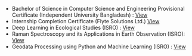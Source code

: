 * Bachelor of Science in Computer Science and Engineering Provisional Certificate (Independent University Bangladesh) : [View](https://github.com/Doingitgud/Certificate/blob/0931af1712edc59ef47dc56a5c802fb8bcd981a2/Mohammad_Nurul_Hassan_POV.pdf)
* Internship Completion Certificate (Flyte Solutions Ltd.) [View](https://github.com/Doingitgud/Certificate/blob/0931af1712edc59ef47dc56a5c802fb8bcd981a2/Internship_Completion_Certificate.pdf)
* Deep Learning in Ecological Studies (ISRO) :  [View](https://github.com/Doingitgud/Certificate/blob/main/Deep_Learning_in_Ecological_Studies.pdf)
* Raman Spectroscopy and its Applications in Earth Observation (ISRO): [View](https://github.com/Doingitgud/Certificate/blob/6ce60873884cb06073ad2e8ff615af5b6148551f/Raman_Spectroscopy_and_its%20Applications_in%20Earth_Observation.pdf)
* Geodata Processing using Python and Machine Learning (ISRO) : [View](https://github.com/Doingitgud/Certificate/blob/4e7f05df9eb624c9ba0bb3d2c48c294cc08dd2ab/Geodata%20Processing%20using%20Python%20and%20Machine%20Learning.pdf)
